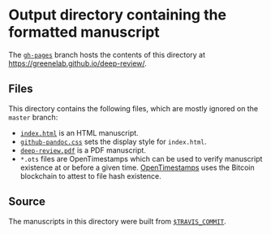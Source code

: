 # Output directory containing the formatted manuscript

The [`gh-pages`](https://github.com/greenelab/deep-review/tree/gh-pages) branch hosts the contents of this directory at https://greenelab.github.io/deep-review/.

## Files

This directory contains the following files, which are mostly ignored on the `master` branch:

+ [`index.html`](https://greenelab.github.io/deep-review/) is an HTML manuscript.
+ [`github-pandoc.css`](github-pandoc.css) sets the display style for `index.html`.
+ [`deep-review.pdf`](https://greenelab.github.io/deep-review/deep-review.pdf) is a PDF manuscript.
+ `*.ots` files are OpenTimestamps which can be used to verify manuscript existence at or before a given time.
  [OpenTimestamps](opentimestamps.org) uses the Bitcoin blockchain to attest to file hash existence.

## Source

The manuscripts in this directory were built from
[`$TRAVIS_COMMIT`](https://github.com/greenelab/deep-review/commit/$TRAVIS_COMMIT).
